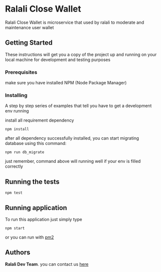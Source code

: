 # Ralali Close Wallet

Ralali Close Wallet is microservice that used by ralali to moderate and maintenance user wallet

## Getting Started

These instructions will get you a copy of the project up and running on your local machine for development and testing purposes

### Prerequisites

make sure you have installed NPM (Node Package Manager)

### Installing

A step by step series of examples that tell you have to get a development env running

install all requirement dependency

```
npm install
```
after all dependency successfully installed, you can start migrating database using this command:

```
npm run db_migrate
```
just remember, command above will running well if your env is filled correctly

## Running the tests

```
npm test
```

## Running application

To run this application just simply type
```
npm start
```
or you can run with [pm2](https://www.npmjs.com/package/pm2)

## Authors

**Ralali Dev Team**. you can contact us [here](https://www.ralali.com/hubungikami)
